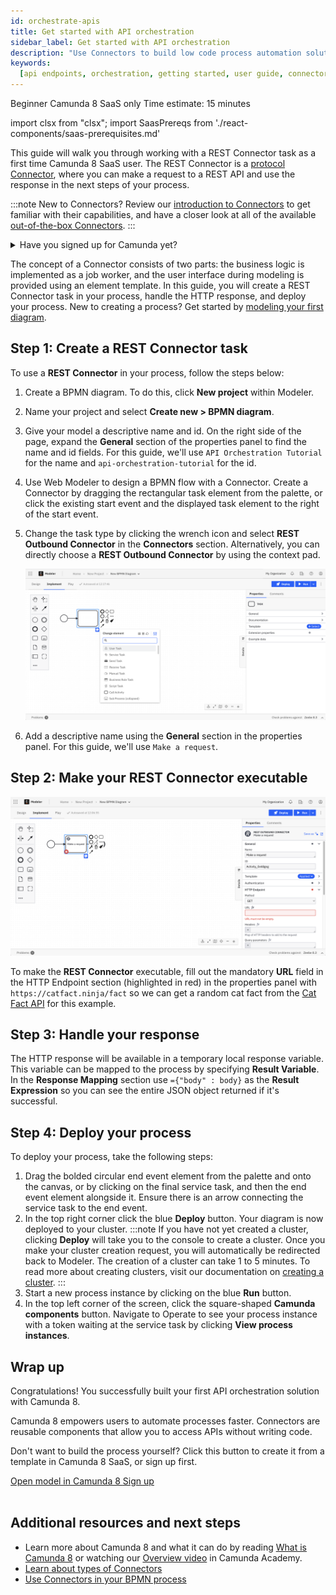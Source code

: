 ```yaml
---
id: orchestrate-apis
title: Get started with API orchestration
sidebar_label: Get started with API orchestration
description: "Use Connectors to build low code process automation solutions"
keywords:
  [api endpoints, orchestration, getting started, user guide, connectors]
---
```


<span class="badge badge--beginner">Beginner</span>
<span class="badge badge--cloud">Camunda 8 SaaS only</span>
<span class="badge badge--medium">Time estimate: 15 minutes</span>

import clsx from "clsx";
import SaasPrereqs from './react-components/saas-prerequisites.md'

This guide will walk you through working with a REST Connector task as a first time Camunda 8 SaaS user. The REST Connector is a [protocol Connector](/components/connectors/out-of-the-box-connectors/available-connectors-overview.md#protocol-connectors), where you can make a request to a REST API and use the response in the next steps of your process.

:::note
New to Connectors? Review our [introduction to Connectors](/components/connectors/introduction.md) to get familiar with their capabilities, and have a closer look at all of the available [out-of-the-box Connectors](/components/connectors/out-of-the-box-connectors/available-connectors-overview.md).
:::

<details>
   <summary>Have you signed up for Camunda yet?</summary>
   <SaasPrereqs/>
</details>

The concept of a Connector consists of two parts: the business logic is implemented as a job worker, and the user interface during modeling is provided using an element template. In this guide, you will create a REST Connector task in your process, handle the HTTP response, and deploy your process. New to creating a process? Get started by [modeling your first diagram](/guides/model-your-first-process.md).

## Step 1: Create a REST Connector task

To use a **REST Connector** in your process, follow the steps below:

1. Create a BPMN diagram. To do this, click **New project** within Modeler.
2. Name your project and select **Create new > BPMN diagram**.
3. Give your model a descriptive name and id. On the right side of the page, expand the **General** section of the properties panel to find the name and id fields. For this guide, we'll use `API Orchestration Tutorial` for the name and `api-orchestration-tutorial` for the id.
4. Use Web Modeler to design a BPMN flow with a Connector. Create a Connector by dragging the rectangular task element from the palette, or click the existing start event and the displayed task element to the right of the start event.
5. Change the task type by clicking the wrench icon and select **REST Outbound Connector** in the **Connectors** section. Alternatively, you can directly choose a **REST Outbound Connector** by using the context pad.

   ![Blank task on Web Modeler canvas with properties panel open](img/connectors-blank-task.png)

6. Add a descriptive name using the **General** section in the properties panel. For this guide, we'll use `Make a request`.

## Step 2: Make your REST Connector executable

![Connector on Web Modeler canvas with properties panel open](img/connectors-rest-red-properties.png)

To make the **REST Connector** executable, fill out the mandatory **URL** field in the HTTP Endpoint section (highlighted in red) in the properties panel with `https://catfact.ninja/fact` so we can get a random cat fact from the [Cat Fact API](https://catfact.ninja/) for this example.

## Step 3: Handle your response

The HTTP response will be available in a temporary local response variable. This variable can be mapped to the process by specifying **Result Variable**.
In the **Response Mapping** section use `={"body" : body}` as the **Result Expression** so you can see the entire JSON object returned if it's successful.

## Step 4: Deploy your process

To deploy your process, take the following steps:

1. Drag the bolded circular end event element from the palette and onto the canvas, or by clicking on the final service task, and then the end event element alongside it. Ensure there is an arrow connecting the service task to the end event.
2. In the top right corner click the blue **Deploy** button. Your diagram is now deployed to your cluster.
   :::note
   If you have not yet created a cluster, clicking **Deploy** will take you to the console to create a cluster. Once you make your cluster creation request, you will automatically be redirected back to Modeler. The creation of a cluster can take 1 to 5 minutes. To read more about creating clusters, visit our documentation on [creating a cluster](create-cluster.md).
   :::
3. Start a new process instance by clicking on the blue **Run** button.
4. In the top left corner of the screen, click the square-shaped **Camunda components** button. Navigate to Operate to see your process instance with a token waiting at the service task by clicking **View process instances**.

## Wrap up

Congratulations! You successfully built your first API orchestration solution with Camunda 8.

Camunda 8 empowers users to automate processes faster. Connectors are reusable components that allow you to access APIs without writing code.

Don't want to build the process yourself? Click this button to create it from a template in Camunda 8 SaaS, or sign up first.

<div style={{display: "flex", gap: 8}}>
   <a
      className={clsx(
         "button button--outline button--secondary button--lg"
      )}
      href="https://marketplace.camunda.com/en-US/apps/437126/api-orchestration-quick-start">
      Open model in Camunda 8
   </a>
   <a
      className={clsx(
         "button button--outline button--secondary button--lg"
      )}
      href="https://signup.camunda.com/accounts?utm_source=docs.camunda.io&utm_medium=referral">
      Sign up
   </a>
</div><br />

## Additional resources and next steps

- Learn more about Camunda 8 and what it can do by reading [What is Camunda 8](/components/concepts/what-is-camunda-8.md) or watching our [Overview video](https://bit.ly/3TjNEm7) in Camunda Academy.
- [Learn about types of Connectors](/components/connectors/connector-types.md)
- [Use Connectors in your BPMN process](/components/connectors/use-connectors/index.md)
